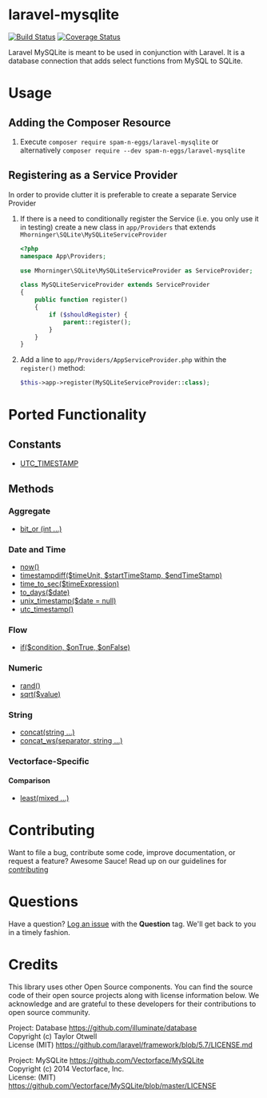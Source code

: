 # laravel-mysqlite
[![Build Status](https://travis-ci.org/spam-n-eggs/laravel-mysqlite.svg?branch=master)](https://travis-ci.org/spam-n-eggs/laravel-mysqlite)
[![Coverage Status](https://coveralls.io/repos/github/spam-n-eggs/laravel-mysqlite/badge.svg?branch=master)](https://coveralls.io/github/spam-n-eggs/laravel-mysqlite?branch=master)

Laravel MySQLite is meant to be used in conjunction with Laravel.  It is a database connection that adds select functions from MySQL to SQLite.

# Usage
## Adding the Composer Resource
1. Execute `composer require spam-n-eggs/laravel-mysqlite` or alternatively `composer require --dev spam-n-eggs/laravel-mysqlite`

## Registering as a Service Provider
In order to provide clutter it is preferable to create a separate Service Provider 
1. If there is a need to conditionally register the Service (i.e. you only use it in testing) create a new class in `app/Providers` that extends `Mhorninger\SQLite\MySQLiteServiceProvider`

    ```php
    <?php
    namespace App\Providers;

    use Mhorninger\SQLite\MySQLiteServiceProvider as ServiceProvider;

    class MySQLiteServiceProvider extends ServiceProvider
    {
        public function register()
        {
            if ($shouldRegister) {
                parent::register();
            }
        }
    }
    ```
1. Add a line to `app/Providers/AppServiceProvider.php` within the `register()` method:
    ```php
    $this->app->register(MySQLiteServiceProvider::class);
    ```
# Ported Functionality
## Constants
- [UTC_TIMESTAMP][utc_timestamp]
## Methods
### Aggregate
- [bit_or (int ...)](https://dev.mysql.com/doc/refman/8.0/en/group-by-functions.html#function_bit-or)
### Date and Time
- [now()](https://dev.mysql.com/doc/refman/8.0/en/date-and-time-functions.html#function_now)
- [timestampdiff($timeUnit, $startTimeStamp, $endTimeStamp)](https://dev.mysql.com/doc/refman/8.0/en/date-and-time-functions.html#function_timestampdiff)
- [time_to_sec($timeExpression)](https://dev.mysql.com/doc/refman/8.0/en/date-and-time-functions.html#function_time-to-sec)
- [to_days($date)](https://dev.mysql.com/doc/refman/8.0/en/date-and-time-functions.html#function_to-days)
- [unix_timestamp($date = null)](https://dev.mysql.com/doc/refman/8.0/en/date-and-time-functions.html#function_unix-timestamp)
- [utc_timestamp()][utc_timestamp]
### Flow
- [if($condition, $onTrue, $onFalse)](https://dev.mysql.com/doc/refman/8.0/en/control-flow-functions.html#function_if)
### Numeric
- [rand()](https://dev.mysql.com/doc/refman/8.0/en/mathematical-functions.html#function_rand)
- [sqrt($value)](https://dev.mysql.com/doc/refman/8.0/en/mathematical-functions.html#function_sqrt)
### String
- [concat(string ...)](https://dev.mysql.com/doc/refman/8.0/en/string-functions.html#function_concat)
- [concat_ws(separator, string ...)](https://dev.mysql.com/doc/refman/8.0/en/string-functions.html#function_concat-ws)
### Vectorface-Specific
#### Comparison
- [least(mixed ...)](https://github.com/Vectorface/MySQLite/blob/master/src/Vectorface/MySQLite/MySQL/Comparison.php)

# Contributing
Want to file a bug, contribute some code, improve documentation, or request a feature? Awesome Sauce! Read up on our guidelines for [contributing][contributing]

# Questions
Have a question?  [Log an issue][issue] with the **Question** tag.  We'll get back to you in a timely fashion.

# Credits
This library uses other Open Source components. You can find the source code of their open source projects along with license information below. We acknowledge and are grateful to these developers for their contributions to open source community.

Project: Database https://github.com/illuminate/database  
Copyright (c) Taylor Otwell  
License (MIT) https://github.com/laravel/framework/blob/5.7/LICENSE.md

Project: MySQLite https://github.com/Vectorface/MySQLite  
Copyright (c) 2014 Vectorface, Inc.  
License: (MIT) https://github.com/Vectorface/MySQLite/blob/master/LICENSE

[utc_timestamp]: https://dev.mysql.com/doc/refman/8.0/en/date-and-time-functions.html#function_utc-timestamp
[contributing]: ./.github/contributing.md
[issue]: https://github.com/spam-n-eggs/laravel-mysqlite/issues
